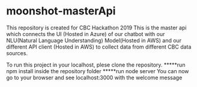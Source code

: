 # moonshot-masterApi
This repository is created for CBC Hackathon 2019
This is the master api which connects the UI (Hosted in Azure) of our chatbot with our NLU(Natural Language Understanding) Model(Hosted in AWS) and our different API client (Hosted in AWS) to collect data from different CBC data sources.

To run this project in your localhost, plese clone the repository.
*****run npm install inside the repository folder
*****run node server
You can now go to your browser and see localhost:3000 with the welcome message


